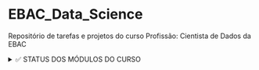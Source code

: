 # EBAC_Data_Science
Repositório de tarefas e projetos do curso Profissão: Cientista de Dados da EBAC

<details><summary> ✅ STATUS DOS MÓDULOS DO CURSO</summary>
<p>
  
  
- [x] Elementos básicos de Python e Numpy - Parte I
  
- [x] Elementos básicos de Python e Numpy - Parte II
  
- [x] Introdução ao Pandas e carga de dados
  
- [x] Limpeza e preparação de dados
  
- [x] Descritiva I
  
- [x] Árvores I
  
- [x] Git / GitHub - Controle de versionamento
  
- [x] TdD III - Agregações e operações em grupos
  
- [x] Descritiva II - Análise descritiva para resposta contínua
  
- [x] Árvores II (Parte I: árvore de regressão)
  
- [x] Regressão I
  
- [x] Regressão II
  
- [x] Scripting
  
- [x] Streamlit I
  
- [x] TdD IV - Pandas avançado
  
- [x] Árvores II (Parte II: árvore de classificação)
  
- [ ] Regressão Logística I
  
- [ ] TdD V - SQL
  
- [ ] Descritiva III - Gráficos interativos
  
- [ ] Combinação de modelos I
  
- [ ] Combinação de modelos II
  
- [ ] Cálculo
  
- [ ] Algelin
  
- [ ] PCA
  
- [ ] Streamlit III, IV
  
- [ ] K-means
  
- [ ] Hierárquicos / aglomerativos
  
- [ ] Streamlit V
  
- [ ] Probabilidade
  
- [ ] Inferência
  
- [ ] Regressão III
  
- [ ] Regressão IV
  
- [ ] Descritiva IV - Visualização de dados categorizados
  
- [ ] Regressão Logística II
     
- [ ] Streamlit VI e Pycaret
  </p>
  </details>
  
